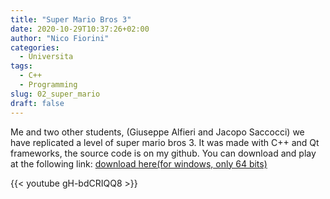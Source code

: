 ```yaml
---
title: "Super Mario Bros 3"
date: 2020-10-29T10:37:26+02:00
author: "Nico Fiorini"
categories: 
  - Universita
tags: 
  - C++
  - Programming 
slug: 02_super_mario
draft: false
---
```


Me and two other students, (Giuseppe Alfieri and Jacopo Saccocci) we have replicated a level of super mario bros 3.
It was made with C++ and Qt frameworks, the source code is on my github. You can download and play at the following link:
[download here(for windows, only 64 bits)](https://github.com/flowibbia/super_mario/releases/tag/v1.0)

{{< youtube gH-bdCRIQQ8 >}}
